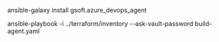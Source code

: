 ansible-galaxy install gsoft.azure_devops_agent

ansible-playbook -i ../terraform/inventory --ask-vault-password build-agent.yaml